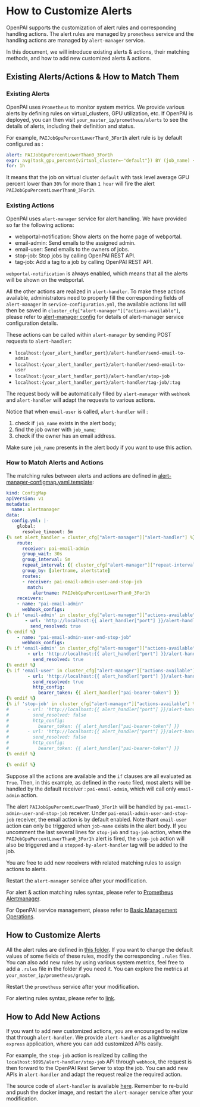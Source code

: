 # How to Customize Alerts

OpenPAI supports the customization of alert rules and corresponding handling actions.
The alert rules are managed by `prometheus` service and the handling actions are managed by `alert-manager` service.

In this document, we will introduce existing alerts & actions, their matching methods, and how to add new customized alerts & actions.

## Existing Alerts/Actions & How to Match Them 

### Existing Alerts

OpenPAI uses `Prometheus` to monitor system metrics.
We provide various alerts by defining rules on virtual_clusters, GPU utilization, etc.
If OpenPAI is deployed, you can then visit `your_master_ip/prometheus/alerts` to see the details of alerts, including their definition and status.

For example, `PAIJobGpuPercentLowerThan0_3For1h` alert rule is by default configured as :

``` yaml
alert: PAIJobGpuPercentLowerThan0_3For1h
expr: avg(task_gpu_percent{virtual_cluster=~"default"}) BY (job_name) < 0.3
for: 1h
```

It means that the job on virtual cluster `default` with task level average GPU percent lower than `30%` for more than `1 hour` will fire the alert `PAIJobGpuPercentLowerThan0_3For1h`.

### Existing Actions

OpenPAI uses `alert-manager` service for alert handling. We have provided so far the following actions: 
* webportal-notification: Show alerts on the home page of webportal.
* email-admin: Send emails to the assigned admin.
* email-user: Send emails to the owners of jobs.
* stop-job: Stop jobs by calling OpenPAI REST API.
* tag-job: Add a tag to a job by calling OpenPAI REST API.

`webportal-notification` is always enabled, which means that all the alerts will be shown on the webportal.

All the other actions are realized in `alert-handler`.
To make these actions available, administrators need to properly fill the corresponding fields of `alert-manager` in `service-configuration.yml`, 
the available actions list will then be saved in `cluster_cfg["alert-manager"]["actions-available"]`, please refer to [alert-manager config](https://github.com/suiguoxin/pai/tree/prometheus/src/alert-manager/config/alert-manager.md) for details of alert-manager service configuration details.

These actions can be called within `alert-manager` by sending POST requests to `alert-handler`:
- `localhost:{your_alert_handler_port}/alert-handler/send-email-to-admin`
- `localhost:{your_alert_handler_port}/alert-handler/send-email-to-user`
- `localhost:{your_alert_handler_port}/alert-handler/stop-job`
- `localhost:{your_alert_handler_port}/alert-handler/tag-job/:tag`

The request body will be automatically filled by `alert-manager` with `webhook`
and `alert-handler` will adapt the requests to various actions.

Notice that when `email-user` is called, `alert-handler` will :
1. check if `job_name` exists in the alert body;
2. find the job owner with `job_name`;
3. check if the owner has an email address.

Make sure `job_name` presents in the alert body if you want to use this action.


### How to Match Alerts and Actions

The matching rules between alerts and actions are defined in [alert-manager-configmap.yaml.template](https://github.com/microsoft/pai/blob/master/src/alert-manager/deploy/alert-manager-configmap.yaml.template):

``` yaml
kind: ConfigMap
apiVersion: v1
metadata:
  name: alertmanager
data:
  config.yml: |-
    global:
      resolve_timeout: 5m
{% set alert_handler = cluster_cfg["alert-manager"]["alert-handler"] %}
    route:
      receiver: pai-email-admin
      group_wait: 30s
      group_interval: 5m
      repeat_interval: {{ cluster_cfg["alert-manager"]["repeat-interval"] }}
      group_by: [alertname, alertstate]
      routes:
      - receiver: pai-email-admin-user-and-stop-job
        match: 
          alertname: PAIJobGpuPercentLowerThan0_3For1h
    receivers:
    - name: "pai-email-admin"
      webhook_configs:
{% if 'email-admin' in cluster_cfg["alert-manager"]["actions-available"] %}
       - url: 'http://localhost:{{ alert_handler["port"] }}/alert-handler/send-email-to-admin'
         send_resolved: true
{% endif %}
    - name: "pai-email-admin-user-and-stop-job"
      webhook_configs:
{% if 'email-admin' in cluster_cfg["alert-manager"]["actions-available"] %}
        - url: 'http://localhost:{{ alert_handler["port"] }}/alert-handler/send-email-to-admin'
          send_resolved: true
{% endif %}
{% if 'email-user' in cluster_cfg["alert-manager"]["actions-available"] %}
        - url: 'http://localhost:{{ alert_handler["port"] }}/alert-handler/send-email-to-user'
          send_resolved: true
          http_config:
            bearer_token: {{ alert_handler["pai-bearer-token"] }}
{% endif %}
{% if 'stop-job' in cluster_cfg["alert-manager"]["actions-available"] %}
#       - url: 'http://localhost:{{ alert_handler["port"] }}/alert-handler/stop-job'
#         send_resolved: false
#         http_config:
#           bearer_token: {{ alert_handler["pai-bearer-token"] }}
#       - url: 'http://localhost:{{ alert_handler["port"] }}/alert-handler/tag-job/stopped-by-alert-manager'
#         send_resolved: false
#         http_config:
#           bearer_token: {{ alert_handler["pai-bearer-token"] }}
{% endif %}

{% endif %}
```

Suppose all the actions are available and the `if` clauses are all evaluated as `True`.
Then, in this example, as defined in the `route` filed, most alerts will be handled by the default receiver : `pai-email-admin`, which will call only `email-admin` action.

The alert `PAIJobGpuPercentLowerThan0_3For1h` will be handled by `pai-email-admin-user-and-stop-job` receiver. 
Under `pai-email-admin-user-and-stop-job` receiver, the email action is by default enabled.
Note thant `email-user` action can only be triggered when `job-name` exists in the alert body.
If you uncomment the last several lines for `stop-job` and `tag-job` action, when the `PAIJobGpuPercentLowerThan0_3For1h` alert is fired,  the `stop-job` action will also be triggered and a `stopped-by-alert-handler` tag will be added to the job.

You are free to add new receivers with related matching rules to assign actions to alerts.

Restart the `alert-manager` service after your modification.

For alert & action matching rules syntax, please refer to [Prometheus Alertmanager](https://prometheus.io/docs/alerting/latest/configuration/).

For OpenPAI service management, please refer to [Basic Management Operations](https://github.com/microsoft/pai/blob/master/docs/manual/cluster-admin/basic-management-operations.md).


## How to Customize Alerts

All the alert rules are defined in [this folder](https://github.com/microsoft/pai/blob/master/src/prometheus/deploy/alerting).
If you want to change the default values of some fields of these rules, modify the corresponding `.rules` files.
You can also add new rules by using various system metrics, feel free to add a `.rules` file in the folder if you need it.
You can explore the metrics at `your_master_ip/prometheus/graph`.

Restart the `prometheus` service after your modification. 

For alerting rules syntax, please refer to [link](https://prometheus.io/docs/prometheus/latest/configuration/alerting_rules/).

## How to Add New Actions

If you want to add new customized actions, you are encouraged to realize that through `alert-handler`.
We provide `alert-handler` as a lightweight `express` application, where you can add customized APIs easily.

For example, the `stop-job` action is realized by calling the `localhost:9095/alert-handler/stop-job` API through `webhook`, the request is then forward to the OpenPAI Rest Server to stop the job. You can add new APIs in `alert-handler` and adapt the request realize the required action.

The source code of `alert-handler` is available [here](https://github.com/microsoft/pai/blob/master/src/alert-manager/src).
Remember to re-build and push the docker image, and restart the `alert-manager` service after your modification.
